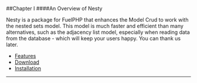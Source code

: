 ##Chapter I
####An Overview of Nesty

Nesty is a package for FuelPHP that enhances the Model Crud to work with the nested sets model. This model is much faster and efficient than many alternatives, such as the adjacency list model, especially when reading data from the database - which will keep your users happy. You can thank us later.

* [Features](#Features "/manuals/nesty/introduction/features")
* [Download](#Download "/manuals/nesty/introduction/download")
* [Installation](#Installation "/manuals/nesty/introduction/installation")

----------
